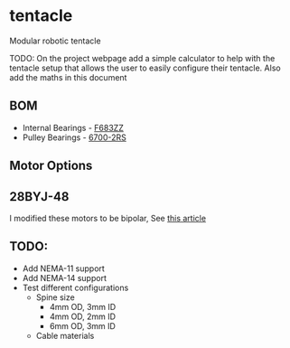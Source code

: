 # tentacle
Modular robotic tentacle

TODO: On the project webpage add a simple calculator to help with the tentacle setup that allows the user to
easily configure their tentacle. Also add the maths in this document

## BOM

 * Internal Bearings - [F683ZZ](https://www.amazon.com/gp/product/B07Z3DRZX9)
 * Pulley Bearings - [6700-2RS](https://www.amazon.com/gp/product/B082PR3DFZ)

## Motor Options

## 28BYJ-48
I modified these motors to be bipolar, See [this article](https://ardufocus.com/howto/28byj-48-bipolar-hw-mod/)

## TODO:

- Add NEMA-11 support
- Add NEMA-14 support
- Test different configurations
    - Spine size
        - 4mm OD, 3mm ID
        - 4mm OD, 2mm ID
        - 6mm OD, 3mm ID
    - Cable materials